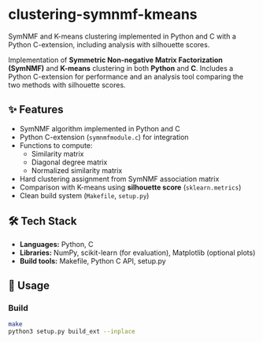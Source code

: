 # clustering-symnmf-kmeans
SymNMF and K-means clustering implemented in Python and C with a Python C-extension, including analysis with silhouette scores.

Implementation of **Symmetric Non-negative Matrix Factorization (SymNMF)** and **K-means** clustering in both **Python** and **C**. Includes a Python C-extension for performance and an analysis tool comparing the two methods with silhouette scores.

## ✨ Features
- SymNMF algorithm implemented in Python and C
- Python C-extension (`symnmfmodule.c`) for integration
- Functions to compute:
  - Similarity matrix
  - Diagonal degree matrix
  - Normalized similarity matrix
- Hard clustering assignment from SymNMF association matrix
- Comparison with K-means using **silhouette score** (`sklearn.metrics`)
- Clean build system (`Makefile`, `setup.py`)

## 🛠️ Tech Stack
- **Languages:** Python, C  
- **Libraries:** NumPy, scikit-learn (for evaluation), Matplotlib (optional plots)  
- **Build tools:** Makefile, Python C API, setup.py  

## 🚀 Usage

### Build
```bash
make
python3 setup.py build_ext --inplace
